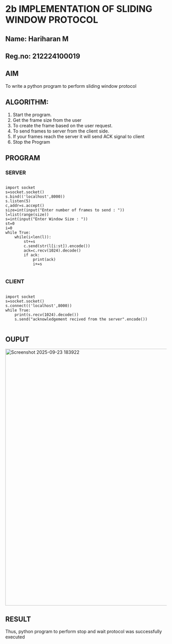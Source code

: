 # 2b IMPLEMENTATION OF SLIDING WINDOW PROTOCOL
## Name: Hariharan M
## Reg.no: 212224100019
## AIM

To write a python program to perform sliding window protocol

## ALGORITHM:
1. Start the program.
2. Get the frame size from the user
3. To create the frame based on the user request.
4. To send frames to server from the client side.
5. If your frames reach the server it will send ACK signal to client
6. Stop the Program
## PROGRAM


### SERVER
```

import socket
s=socket.socket()
s.bind(('localhost',8000))
s.listen(5)
c,addr=s.accept()
size=int(input("Enter number of frames to send : "))
l=list(range(size))
s=int(input("Enter Window Size : "))
st=0
i=0
while True:
    while(i<len(l)):
        st+=s
        c.send(str(l[i:st]).encode())
        ack=c.recv(1024).decode()
        if ack:
            print(ack)
            i+=s


```

### CLIENT
```

import socket
s=socket.socket()
s.connect(('localhost',8000))
while True:
    print(s.recv(1024).decode())
    s.send("acknowledgement recived from the server".encode())


```


## OUPUT

<img width="1525" height="800" alt="Screenshot 2025-09-23 183922" src="https://github.com/user-attachments/assets/6ddf50d6-dbea-403a-bf86-711e6e986aa9" />


## RESULT
Thus, python program to perform stop and wait protocol was successfully executed
